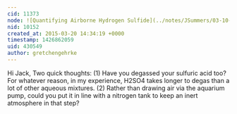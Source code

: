```yaml
---
cid: 11373
node: ![Quantifying Airborne Hydrogen Sulfide](../notes/JSummers/03-10-2014/quantifying-airborne-hydrogen-sulfide)
nid: 10152
created_at: 2015-03-20 14:34:19 +0000
timestamp: 1426862059
uid: 430549
author: gretchengehrke
---
```


Hi Jack, Two quick thoughts: (1) Have you degassed your sulfuric acid too?  For whatever reason, in my experience, H2SO4 takes longer to degas than a lot of other aqueous mixtures.  (2) Rather than drawing air via the aquarium pump, could you put it in line with a nitrogen tank to keep an inert atmosphere in that step?